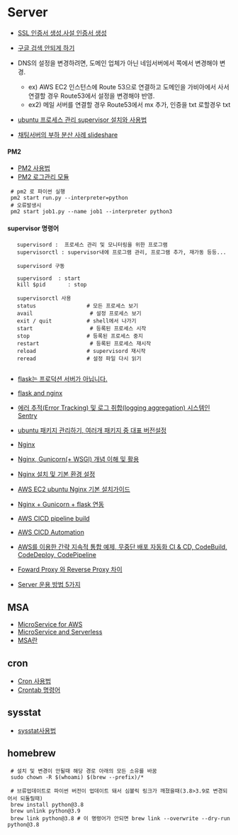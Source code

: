 # Server

* [SSL 인증서 생성,사설 인증서 생성](https://namjackson.tistory.com/24)
* [구글 검색 안되게 하기](https://ragonfly.tistory.com/entry/%EA%B5%AC%EA%B8%80%EC%97%90%EC%84%9C-%EA%B2%80%EC%83%89-%EC%95%88%EB%90%98%EA%B2%8C-%ED%95%98%EB%8A%94%EB%B2%95)
* DNS의 설정을 변경하려면, 도메인 업체가 아닌 네임서버에서 쪽에서 변경해야 변경. 
  * ex) AWS EC2 인스턴스에 Route 53으로 연결하고 도메인을 가비아에서 사서 연결할 경우 Route53에서 설정을 변경해야 반영.
  * ex2) 메일 서버를 연결할 경우 Route53에서 mx 추가, 인증을 txt 로할경우 txt 
  
* [ubuntu 프로세스 관리 supervisor 설치와 사용법](https://devlog.jwgo.kr/2016/11/07/how-to-use-supervisor-in-one-minute/)
* [채팅서버의 부하 분산 사례 slideshare](https://www.slideshare.net/JohnKim0331/ss-52091187?from_m_app=android)

#### PM2
* [PM2 사용법](https://engineering.linecorp.com/ko/blog/pm2-nodejs/)
* [PM2 로그관리 모듈](https://lahuman.jabsiri.co.kr/258)

```
 # pm2 로 파이썬 실행
 pm2 start run.py --interpreter=python
 # 오류발생시
 pm2 start job1.py --name job1 --interpreter python3
```
#### supervisor 명령어
```
   supervisord :  프로세스 관리 및 모니터링을 위한 프로그램 
   supervisorctl : supervisor내에 프로그램 관리, 프로그램 추가, 재가동 등등... 

   supervisord 구동

   supervisord  : start
   kill $pid       : stop

   supervisorctl 사용
   status                # 모든 프로세스 보기
   avail                  # 설정 프로세스 보기
   exit / quit           # shell에서 나가기
   start                  # 등록된 프로세스 시작
   stop                  # 등록된 프로세스 중지
   restart                # 등록된 프로세스 재시작
   reload                # supervisord 재시작
   reread                # 설정 파일 다시 읽기
 
```
* [flask는 프로덕션 서버가 아닙니다.](https://build.vsupalov.com/flask-web-server-in-production/)
* [flask and nginx](http://egloos.zum.com/mcchae/v/11149241)
* [에러 추적(Error Tracking) 및 로그 취합(logging aggregation) 시스템인 Sentry](https://www.lesstif.com/system-admin/error-tracking-logging-aggregation-sentry-30705079.html)
* [ubuntu 패키지 관리하기, 여러개 패키지 중 대표 버전설정](https://www.whatwant.com/entry/update-alternatives-%EC%97%AC%EB%9F%AC-%EB%B2%84%EC%A0%84%EC%9D%98-%ED%8C%A8%ED%82%A4%EC%A7%80-%EA%B4%80%EB%A6%AC%ED%95%98%EA%B8%B0)

* [Nginx](https://opentutorials.org/module/384/3462)
* [Nginx, Gunicorn(+ WSGI) 개념 이해 및 활용](https://www.opentutorials.org/module/4936/28881)
* [Nginx 설치 및 기본 환경 설정](https://kscory.com/dev/nginx/install)
* [AWS EC2 ubuntu Nginx 기본 설치가이드](https://erulabo.com/post/aws-ec2-how-to-install-nginx-server)
* [Nginx + Gunicorn + flask 연동](https://velog.io/@yvvyoon/flask-nginx-gunicorn-1)
* [AWS CICD pipeline build](https://medium.com/better-programming/how-to-build-a-ci-cd-pipeline-in-aws-in-5-minutes-and-58-seconds-4de156477042)
* [AWS CICD Automation](https://aws-diary.tistory.com/26)
* [AWS를 이용한 간략 지속적 통합 예제, 무중단 배포 자동화 CI & CD, CodeBuild, CodeDeploy, CodePipeline](https://roka88.dev/97)
* [Foward Proxy 와 Reverse Proxy 차이](https://bcp0109.tistory.com/194)
* [Server 운용 방법 5가지](https://blog.msalt.net/77)
## MSA

* [MicroService for AWS](https://www.slideshare.net/awskorea/3-microservice-aws-architecture-pattern-usecase)
* [MicroService and Serverless](https://waspro.tistory.com/495)
* [MSA란](https://blog.neonkid.xyz/200?category=830544)


## cron
* [Cron 사용법](https://www.letmecompile.com/scheduler-cron-tutorial/)
* [Crontab 명령어](https://ojava.tistory.com/154)

## sysstat
* [sysstat사용법](https://brunch.co.kr/@lars/9)

## homebrew
```
 # 설치 및 변경이 안될때 해당 경로 아래의 모든 소유를 바꿈
 sudo chown -R $(whoami) $(brew --prefix)/*
 
 # 브류업데이트로 파이썬 버전이 업데이트 돼서 심볼릭 링크가 깨졌을때(3.8>3.9로 변경되어서 되돌릴때)
 brew install python@3.8
 brew unlink python@3.9
 brew link python@3.8 # 이 명령어가 안되면 brew link --overwrite --dry-run python@3.8
```

